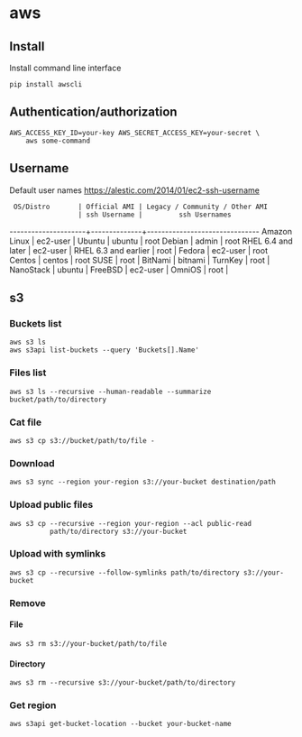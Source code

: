 # aws

## Install

Install command line interface

    pip install awscli

## Authentication/authorization

    AWS_ACCESS_KEY_ID=your-key AWS_SECRET_ACCESS_KEY=your-secret \
        aws some-command

## Username

Default user names
<https://alestic.com/2014/01/ec2-ssh-username>

     OS/Distro       | Official AMI | Legacy / Community / Other AMI
                     | ssh Username |         ssh Usernames
---------------------+--------------+-------------------------------
Amazon Linux         | ec2-user     |
Ubuntu               | ubuntu       | root
Debian               | admin        | root
RHEL 6.4 and later   | ec2-user     |
RHEL 6.3 and earlier | root         |
Fedora               | ec2-user     | root
Centos               | centos       | root
SUSE                 | root         |
BitNami              | bitnami      |
TurnKey              | root         |
NanoStack            | ubuntu       |
FreeBSD              | ec2-user     |
OmniOS               | root         |

## s3

### Buckets list

    aws s3 ls
    aws s3api list-buckets --query 'Buckets[].Name'

### Files list

    aws s3 ls --recursive --human-readable --summarize bucket/path/to/directory

### Cat file

    aws s3 cp s3://bucket/path/to/file -

### Download

    aws s3 sync --region your-region s3://your-bucket destination/path

### Upload public files

    aws s3 cp --recursive --region your-region --acl public-read
              path/to/directory s3://your-bucket

### Upload with symlinks

    aws s3 cp --recursive --follow-symlinks path/to/directory s3://your-bucket

### Remove

#### File

    aws s3 rm s3://your-bucket/path/to/file

#### Directory

    aws s3 rm --recursive s3://your-bucket/path/to/directory

### Get region

    aws s3api get-bucket-location --bucket your-bucket-name
